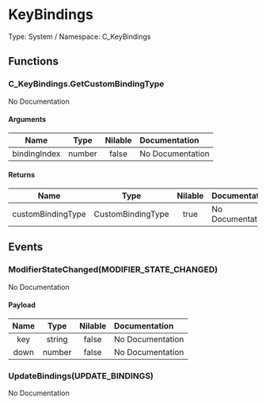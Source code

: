 # KeyBindings

Type: System / Namespace: C_KeyBindings

## Functions

### C_KeyBindings.GetCustomBindingType

No Documentation
#### Arguments
|Name|Type|Nilable|Documentation|
|:---:|:---:|:---:|:---|
|bindingIndex|number|false|No Documentation|
#### Returns
|Name|Type|Nilable|Documentation|
|:---:|:---:|:---:|:---|
|customBindingType|CustomBindingType|true|No Documentation|
## Events

### ModifierStateChanged(MODIFIER_STATE_CHANGED)

No Documentation
#### Payload
|Name|Type|Nilable|Documentation|
|:---:|:---:|:---:|:---|
|key|string|false|No Documentation|
|down|number|false|No Documentation|
### UpdateBindings(UPDATE_BINDINGS)

No Documentation